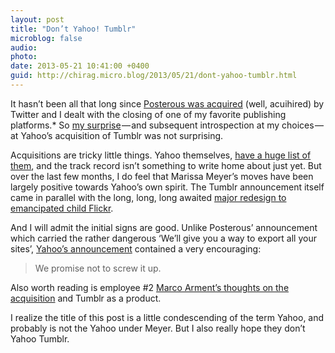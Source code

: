 ```yaml
---
layout: post
title: "Don’t Yahoo! Tumblr"
microblog: false
audio: 
photo: 
date: 2013-05-21 10:41:00 +0400
guid: http://chirag.micro.blog/2013/05/21/dont-yahoo-tumblr.html
---
```

<p>It hasn’t been all that long since <a href="http://blog.chirag.biz/post/37096953036/life-after-posterous" target="_blank">Posterous was acquired</a> (well, acuihired) by Twitter and I dealt with the closing of one of my favorite publishing platforms.* So <a href="https://twitter.com/chiragnd/status/335277106286170112" target="_blank">my surprise</a> — and subsequent introspection at my choices — at Yahoo’s acquisition of Tumblr was not surprising.</p>
<p>Acquisitions are tricky little things. Yahoo themselves, <a href="https://en.wikipedia.org/wiki/List_of_mergers_and_acquisitions_by_Yahoo!" target="_blank">have a huge list of them</a>, and the track record isn’t something to write home about just yet. But over the last few months, I do feel that Marissa Meyer’s moves have been largely positive towards Yahoo’s own spirit. The Tumblr announcement itself came in parallel with the long, long, long awaited <a href="http://blog.flickr.net/en/2013/05/20/a-better-brighter-flickr/" target="_blank">major redesign to emancipated child Flickr</a>.</p>
<p>And I will admit the initial signs are good. Unlike Posterous’ announcement which carried the rather dangerous ‘We’ll give you a way to export all your sites’, <a href="http://yahoo.tumblr.com/post/50902111638/tumblr-yahoo" target="_blank">Yahoo’s announcement</a> contained a very encouraging:</p>
<blockquote>We promise not to screw it up.</blockquote>
<p>Also worth reading is employee #2 <a href="http://www.marco.org/2013/05/20/one-person-product" target="_blank">Marco Arment’s thoughts on the acquisition</a> and Tumblr as a product.</p>
<p>I realize the title of this post is a little condescending of the term Yahoo, and probably is not the Yahoo under Meyer. But I also really hope they don’t Yahoo Tumblr.</p>
